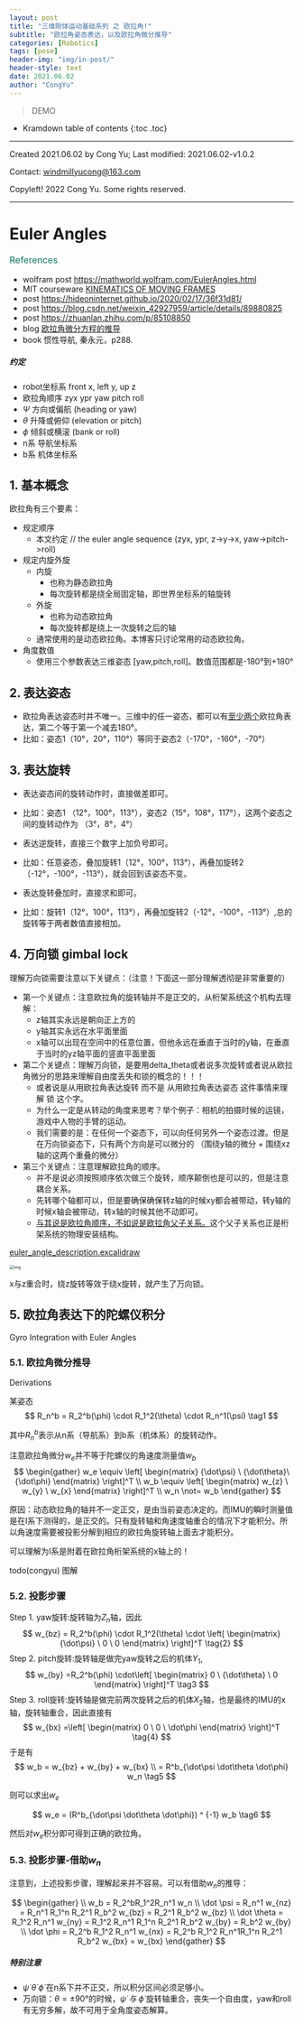 ```yaml
---
layout: post
title: "三维刚体运动基础系列 之 欧拉角!"
subtitle: "欧拉角姿态表达，以及欧拉角微分推导"
categories: [Robotics]
tags: [pose]
header-img: "img/in-post/"
header-style: text
date: 2021.06.02
author: "CongYu"
---
```


>  DEMO

* Kramdown table of contents
{:toc .toc}

----

Created 2021.06.02 by Cong Yu; Last modified: 2021.06.02-v1.0.2

Contact: [windmillyucong@163.com](mailto:windmillyucong@163.com)

Copyleft! 2022 Cong Yu. Some rights reserved.

----

# Euler Angles

<p style="font-size:16px;color:#176;text-align:left;">References</p> 

- wolfram post https://mathworld.wolfram.com/EulerAngles.html
- MIT courseware [KINEMATICS OF MOVING FRAMES](https://ocw.mit.edu/courses/2-017j-design-of-electromechanical-robotic-systems-fall-2009/resources/mit2_017jf09_ch09/)
- post https://hideoninternet.github.io/2020/02/17/36f31d81/
- post https://blog.csdn.net/weixin_42927959/article/details/89880825
- post https://zhuanlan.zhihu.com/p/85108850
- blog [欧拉角微分方程的推导](https://blog.csdn.net/waihekor/article/details/104158772)
- book 惯性导航, 秦永元，p288.


##### 约定

- robot坐标系  front  x, left  y, up  z
- 欧拉角顺序 zyx ypr yaw pitch roll
- $\Psi$ 方向或偏航 (heading or yaw)
- $\theta$  升降或俯仰 (elevation or pitch)
- $\phi$ 倾斜或横滚 (bank or roll)
- n系 导航坐标系
- b系 机体坐标系


## 1. 基本概念

欧拉角有三个要素：
- 规定顺序
	- 本文约定 // the euler angle sequence (zyx, ypr, z->y->x, yaw->pitch->roll)
- 规定内旋外旋
	- 内旋
		- 也称为静态欧拉角
		- 每次旋转都是绕全局固定轴，即世界坐标系的轴旋转
	- 外旋
		- 也称为动态欧拉角
		- 每次旋转都是绕上一次旋转之后的轴
	- 通常使用的是动态欧拉角。本博客只讨论常用的动态欧拉角。
- 角度数值
	- 使用三个参数表达三维姿态 [yaw,pitch,roll]。数值范围都是-180°到+180°

## 2. 表达姿态

- 欧拉角表达姿态时并不唯一。三维中的任一姿态，都可以有<u>至少两个</u>欧拉角表达，第二个等于第一个减去180°。
- 比如：姿态1（10°，20°，110°）等同于姿态2（-170°，-160°，-70°）


## 3. 表达旋转

- 表达姿态间的旋转动作时，直接做差即可。
- 比如：姿态1 （12°，100°，113°），姿态2（15°，108°，117°），这两个姿态之间的旋转动作为 （3°，8°，4°）

- 表达逆旋转，直接三个数字上加负号即可。
- 比如：任意姿态，叠加旋转1（12°，100°，113°），再叠加旋转2（-12°，-100°，-113°），就会回到该姿态不变。

- 表达旋转叠加时，直接求和即可。
- 比如：旋转1（12°，100°，113°），再叠加旋转2（-12°，-100°，-113°）,总的旋转等于两者数值直接相加。

## 4. 万向锁  gimbal lock 

理解万向锁需要注意以下关键点：（注意！下面这一部分理解透彻是非常重要的）

- 第一个关键点：注意欧拉角的旋转轴并不是正交的，从桁架系统这个机构去理解：
	- z轴其实永远是朝向正上方的
	- y轴其实永远在水平面里面
	- x轴可以出现在空间中的任意位置，但他永远在垂直于当时的y轴，在垂直于当时的yz轴平面的竖直平面里面
- 第二个关键点：理解万向锁，是要用delta_theta或者说多次旋转或者说从欧拉角微分的思路来理解自由度丢失和锁的概念的！！！
    - 或者说是从用欧拉角表达旋转  而不是 从用欧拉角表达姿态 这件事情来理解 锁 这个字。
    - 为什么一定是从转动的角度来思考？举个例子：相机的拍摄时候的运镜，游戏中人物的手臂的运动。
    - 我们需要的是：在任何一个姿态下，可以向任何另外一个姿态过渡。但是在万向锁姿态下，只有两个方向是可以微分的 （围绕y轴的微分 + 围绕xz轴的这两个重叠的微分）
- 第三个关键点：注意理解欧拉角的顺序。
	- 并不是说必须按照顺序依次做三个旋转，顺序颠倒也是可以的，但是注意耦合关系。
	- 先转哪个轴都可以，但是要确保确保转z轴的时候xy都会被带动，转y轴的时候x轴会被带动，转x轴的时候其他不动即可。
	- <u>与其说是欧拉角顺序，不如说是欧拉角父子关系。</u>这个父子关系也正是桁架系统的物理安装结构。

[euler_angle_description.excalidraw](Excalidraw/euler_angle_description.excalidraw.md)

<img src="https://raw.githubusercontent.com/YuYuCong/YuYuCong.github.io/develop/_posts/Excalidraw/euler_angle_description.excalidraw.png" alt="img" style="zoom:50%;" align='center' text ="euler_angle_description.excalidraw"/>

x与z重合时，绕z旋转等效于绕x旋转，就产生了万向锁。

## 5. 欧拉角表达下的陀螺仪积分

Gyro Integration with Euler Angles

### 5.1. 欧拉角微分推导

Derivations

某姿态 
$$
R_n^b = R_2^b(\phi) \cdot R_1^2(\theta) \cdot R_n^1(\psi) \tag1
$$

其中$R_n^b$表示从n系（导航系）到b系（机体系）的旋转动作。

注意欧拉角微分$w_e$并不等于陀螺仪的角速度测量值$w_b$
$$
\begin{gather}
w_e \equiv \left[
\begin{matrix}
{\dot\psi} \ {\dot\theta}\ {\dot\phi} 
\end{matrix}
\right]^T 
\\
w_b \equiv \left[
\begin{matrix}
w_{z} \ w_{y} \ w_{x}
\end{matrix}
\right]^T 
\\
w_n \not= w_b 
\end{gather}
$$

原因：动态欧拉角的轴并不一定正交，是由当前姿态决定的。而IMU的瞬时测量值是在I系下测得的，是正交的。只有旋转轴和角速度轴重合的情况下才能积分。所以角速度需要被投影分解到相应的欧拉角旋转轴上面去才能积分。

可以理解为I系是附着在欧拉角桁架系统的x轴上的！

todo(congyu) 图解

### 5.2. 投影步骤

Step 1. yaw旋转:旋转轴为$Z_n$轴，因此
$$
w_{bz} = R_2^b(\phi) \cdot R_1^2(\theta) \cdot
\left[
\begin{matrix} {\dot\psi} \ 0 \ 0 
\end{matrix}
\right]^T \tag{2}
$$
Step 2. pitch旋转:旋转轴是做完yaw旋转之后的机体$Y_1$,
$$
w_{by} =R_2^b(\phi) \cdot\left[
\begin{matrix} 
0 \ {\dot\theta} \ 0 
\end{matrix}
\right]^T \tag3
$$
Step 3. roll旋转:旋转轴是做完前两次旋转之后的机体$X_2$轴，也是最终的IMU的x轴，旋转轴重合，因此直接有
$$
w_{bx} =\left[
\begin{matrix}
0 \ 0 \ \dot\phi 
\end{matrix}
\right]^T \tag{4}
$$
于是有
$$
w_b = w_{bz} + w_{by} + w_{bx} 
\\
= R^b_{\dot\psi \dot\theta \dot\phi} w_n \tag5
$$

则可以求出$w_e$

$$
w_e = (R^b_{\dot\psi \dot\theta \dot\phi}) ^ {-1} w_b \tag6
$$

然后对$w_e$积分即可得到正确的欧拉角。

### 5.3. 投影步骤-借助$w_n$

注意到，上述投影步骤，理解起来并不容易。可以有借助$w_n$的推导：

$$
\begin{gather}
\\ w_b = R_2^bR_1^2R_n^1 w_n
\\ \dot \psi = R_n^1 w_{nz} = R_n^1 R_1^n R_2^1 R_b^2 w_{bz} = R_2^1 R_b^2 w_{bz}
\\ \dot \theta = R_1^2 R_n^1 w_{ny} = R_1^2 R_n^1 R_1^n R_2^1 R_b^2 w_{by} = R_b^2 w_{by}
\\ \dot \phi = R_2^b R_1^2 R_n^1 w_{nx} = R_2^b R_1^2 R_n^1R_1^n R_2^1 R_b^2 w_{bx} = w_{bx}
\end{gather}
$$

##### 特别注意

- ${\dot\psi} \ {\dot\theta}\ {\dot\phi}$ 在n系下并不正交，所以积分区间必须足够小。
- 万向锁：$\theta = ±90°$的时候，${\dot\psi} \ 与\ {\dot\phi}$ 旋转轴重合，丧失一个自由度，yaw和roll有无穷多解，故不可用于全角度姿态解算。


